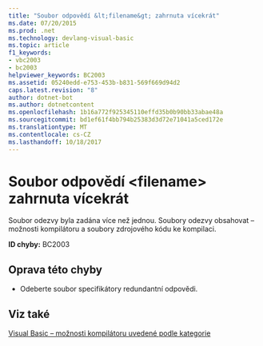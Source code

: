 ```yaml
---
title: "Soubor odpovědí &lt;filename&gt; zahrnuta vícekrát"
ms.date: 07/20/2015
ms.prod: .net
ms.technology: devlang-visual-basic
ms.topic: article
f1_keywords:
- vbc2003
- bc2003
helpviewer_keywords: BC2003
ms.assetid: 05240edd-e753-453b-b831-569f669d94d2
caps.latest.revision: "8"
author: dotnet-bot
ms.author: dotnetcontent
ms.openlocfilehash: 1b16a772f925345110effd35b0b90bb33abae48a
ms.sourcegitcommit: bd1ef61f4bb794b25383d3d72e71041a5ced172e
ms.translationtype: MT
ms.contentlocale: cs-CZ
ms.lasthandoff: 10/18/2017
---
```

# <a name="response-file-ltfilenamegt-included-multiple-times"></a>Soubor odpovědí &lt;filename&gt; zahrnuta vícekrát
Soubor odezvy byla zadána více než jednou. Soubory odezvy obsahovat – možnosti kompilátoru a soubory zdrojového kódu ke kompilaci.  
  
 **ID chyby:** BC2003  
  
## <a name="to-correct-this-error"></a>Oprava této chyby  
  
-   Odeberte soubor specifikátory redundantní odpovědi.  
  
## <a name="see-also"></a>Viz také  
 [Visual Basic – možnosti kompilátoru uvedené podle kategorie](../../visual-basic/reference/command-line-compiler/compiler-options-listed-by-category.md)
